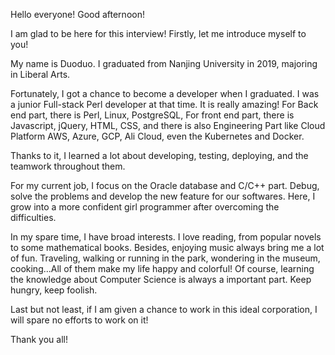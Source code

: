 Hello everyone! Good afternoon! 

I am glad to be here for this interview! Firstly, let me introduce myself to you!

My name is Duoduo. I graduated from Nanjing University in 2019, majoring in Liberal Arts. 

Fortunately, I got a chance to become a developer when I graduated.  I was a junior Full-stack Perl developer at that time. It is really amazing! For Back end part, there is Perl, Linux, PostgreSQL, For front end part,  there is Javascript, jQuery, HTML, CSS,  and there is also Engineering Part like Cloud Platform AWS, Azure, GCP, Ali Cloud, even the Kubernetes and Docker. 

Thanks to it, I learned a lot about developing, testing, deploying, and the teamwork throughout them.

For my current job, I focus on the Oracle database and C/C++ part. Debug, solve the problems and develop the new feature for our softwares. Here, I grow into a more confident girl programmer after overcoming the difficulties. 

In my spare time, I have broad interests. I love reading, from popular novels to some mathematical books. Besides, enjoying music always bring me a lot of fun. Traveling, walking or running in the park, wondering in the museum, cooking...All of them make my life happy and colorful! Of course, learning the knowledge about Computer Science is always a important part. Keep hungry, keep foolish.

Last but not least, if I am given a chance to work in this ideal corporation, I will spare no efforts to work on it!

Thank you all!
